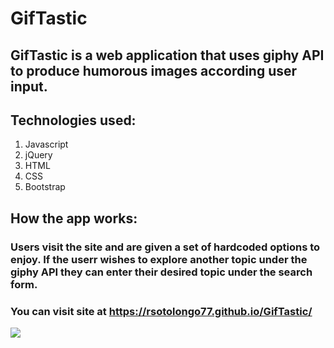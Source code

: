 # GifTastic

## GifTastic is a web application that uses giphy API to produce humorous images according user input.

## Technologies used:
1. Javascript
2. jQuery
3. HTML 
4. CSS
5. Bootstrap

## How the app works:
### Users visit the site and are given a set of hardcoded options to enjoy. If the userr wishes to explore another topic under the giphy API they can enter their desired topic under the search form. 

### You can visit site at https://rsotolongo77.github.io/GifTastic/

![ ](pic1.png)
